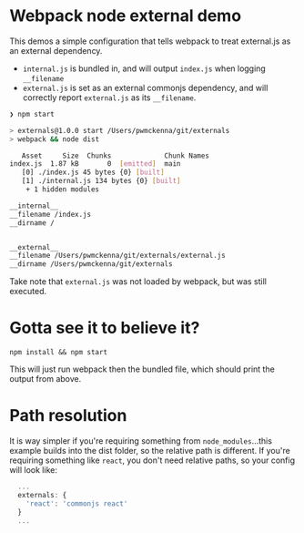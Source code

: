# Webpack node external demo

This demos a simple configuration that tells webpack to treat external.js as an external dependency.

- `internal.js` is bundled in, and will output `index.js` when logging `__filename`
- `external.js` is set as an external commonjs dependency, and will correctly report `external.js` as its `__filename`.

```bash
❯ npm start

> externals@1.0.0 start /Users/pwmckenna/git/externals
> webpack && node dist

   Asset     Size  Chunks             Chunk Names
index.js  1.87 kB       0  [emitted]  main
   [0] ./index.js 45 bytes {0} [built]
   [1] ./internal.js 134 bytes {0} [built]
    + 1 hidden modules

__internal__
__filename /index.js
__dirname /


__external__
__filename /Users/pwmckenna/git/externals/external.js
__dirname /Users/pwmckenna/git/externals
```

Take note that `external.js` was not loaded by webpack, but was still executed.

# Gotta see it to believe it?

`npm install && npm start`

This will just run webpack then the bundled file, which should print the output from above.

# Path resolution

It is way simpler if you're requiring something from `node_modules`...this example builds into the dist folder, so the relative path is different. If you're requiring something like `react`, you don't need relative paths, so your config will look like:

```js
  ...
  externals: {
    'react': 'commonjs react'
  }
  ...
```
